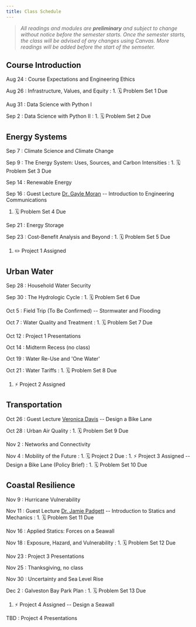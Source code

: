 ```yaml
---
title: Class Schedule
---
```


> *All readings and modules are **preliminary** and subject to change without notice before the semester starts. Once the semester starts, the class will be advised of any changes using Canvas. More readings will be added before the start of the semseter.*

## Course Introduction

Aug 24
: Course Expectations and Engineering Ethics

Aug 26
: Infrastructure, Values, and Equity
: 1. 🗓 Problem Set 1 Due

Aug 31
: Data Science with Python I

Sep 2
: Data Science with Python II
: 1. 🗓 Problem Set 2 Due

## Energy Systems

Sep 7
: Climate Science and Climate Change

Sep 9
: The Energy System: Uses, Sources, and Carbon Intensities
: 1. 🗓 Problem Set 3 Due

Sep 14
: Renewable Energy

Sep 16
: Guest Lecture [Dr. Gayle Moran](https://profiles.rice.edu/faculty/gayle-moran) -- Introduction to Engineering Communications
  1. 🗓 Problem Set 4 Due

Sep 21
: Energy Storage

Sep 23
: Cost-Benefit Analysis and Beyond
: 1. 🗓 Problem Set 5 Due
  1. ✏️ Project 1 Assigned

## Urban Water

Sep 28
: Household Water Security

Sep 30
: The Hydrologic Cycle
: 1. 🗓 Problem Set 6 Due

Oct 5
: Field Trip (To Be Confirmed) -- Stormwater and Flooding

Oct 7
: Water Quality and Treatment
: 1. 🗓 Problem Set 7 Due

Oct 12
: Project 1 Presentations

Oct 14
: Midterm Recess (no class)

Oct 19
: Water Re-Use and 'One Water'

Oct 21
: Water Tariffs
: 1. 🗓 Problem Set 8 Due
  1. ⚡️ Project 2 Assigned

## Transportation

Oct 26
: Guest Lecture [Veronica Davis](https://www.linkedin.com/in/veronicaodavis/) -- Design a Bike Lane

Oct 28
: Urban Air Quality
: 1. 🗓 Problem Set 9 Due

Nov 2
: Networks and Connectivity

Nov 4
: Mobility of the Future
: 1. 🗓 Project 2 Due
: 1. ⚡️ Project 3 Assigned -- Design a Bike Lane (Policy Brief)
: 1. 🗓 Problem Set 10 Due

## Coastal Resilience

Nov 9
: Hurricane Vulnerability

Nov 11
: Guest Lecture [Dr. Jamie Padgett](https://padgett.rice.edu/) -- Introduction to Statics and Mechanics
: 1. 🗓 Problem Set 11 Due

Nov 16
: Applied Statics: Forces on a Seawall

Nov 18
: Exposure, Hazard, and Vulnerability
: 1. 🗓 Problem Set 12 Due

Nov 23
: Project 3 Presentations

Nov 25
: Thanksgiving, no class

Nov 30
: Uncertainty and Sea Level Rise

Dec 2
: Galveston Bay Park Plan
: 1. 🗓 Problem Set 13 Due
  1. ⚡️ Project 4 Assigned -- Design a Seawall

TBD
: Project 4 Presentations

